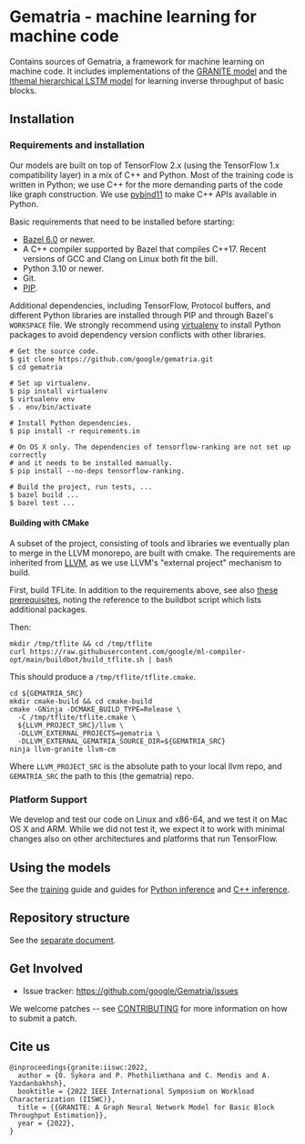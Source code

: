 # Gematria - machine learning for machine code

Contains sources of Gematria, a framework for machine learning on machine code.
It includes implementations of the
[GRANITE model](https://arxiv.org/abs/2210.03894) and the
[Ithemal hierarchical LSTM model](https://arxiv.org/abs/1808.07412) for learning
inverse throughput of basic blocks.

## Installation

### Requirements and installation

Our models are built on top of TensorFlow 2.x (using the TensorFlow 1.x
compatibility layer) in a mix of C++ and Python. Most of the training code is
written in Python; we use C++ for the more demanding parts of the code like
graph construction. We use [pybind11](https://github.com/pybind/pybind11) to
make C++ APIs available in Python.

Basic requirements that need to be installed before starting:

*   [Bazel 6.0](https://bazel.build) or newer.
*   A C++ compiler supported by Bazel that compiles C++17. Recent versions of
    GCC and Clang on Linux both fit the bill.
*   Python 3.10 or newer.
*   Git.
*   [PIP](https://pypi.org/project/pip/).

Additional dependencies, including TensorFlow, Protocol buffers, and different
Python libraries are installed through PIP and through Bazel's `WORKSPACE` file.
We strongly recommend using
[virtualenv](https://pypi.org/project/virtualenv/) to install Python packages to
avoid dependency version conflicts with other libraries.

```shell
# Get the source code.
$ git clone https://github.com/google/gematria.git
$ cd gematria

# Set up virtualenv.
$ pip install virtualenv
$ virtualenv env
$ . env/bin/activate

# Install Python dependencies.
$ pip install -r requirements.in

# On OS X only. The dependencies of tensorflow-ranking are not set up correctly
# and it needs to be installed manually.
$ pip install --no-deps tensorflow-ranking.

# Build the project, run tests, ...
$ bazel build ...
$ bazel test ...
```

#### Building with CMake

A subset of the project, consisting of tools and libraries we eventually plan to
merge in the LLVM monorepo, are built with cmake. The requirements are inherited
from [LLVM](https://llvm.org/docs/GettingStarted.html#requirements), as we use
LLVM's "external project" mechanism to build.

First, build TFLite. In addition to the requirements above, see also
[these prerequisites](https://github.com/google/ml-compiler-opt#prerequisites),
noting the reference to the buildbot script which lists additional packages.

Then:

<!--* pragma: { seclinter_this_is_fine: true } *-->
```shell
mkdir /tmp/tflite && cd /tmp/tflite
curl https://raw.githubusercontent.com/google/ml-compiler-opt/main/buildbot/build_tflite.sh | bash
```
<!--* pragma: { seclinter_this_is_fine: false } *-->

This should produce a `/tmp/tflite/tflite.cmake`.

```shell
cd ${GEMATRIA_SRC}
mkdir cmake-build && cd cmake-build
cmake -GNinja -DCMAKE_BUILD_TYPE=Release \
  -C /tmp/tflite/tflite.cmake \
  ${LLVM_PROJECT_SRC}/llvm \
  -DLLVM_EXTERNAL_PROJECTS=gematria \
  -DLLVM_EXTERNAL_GEMATRIA_SOURCE_DIR=${GEMATRIA_SRC}
ninja llvm-granite llvm-cm
```

Where `LLVM_PROJECT_SRC` is the absolute path to your local llvm repo, and
`GEMATRIA_SRC` the path to this (the gematria) repo.

### Platform Support

We develop and test our code on Linux and x86-64, and we test it on Mac OS X and
ARM. While we did not test it, we expect it to work with minimal changes also on
other architectures and platforms that run TensorFlow.

## Using the models

See the [training](g3doc/training.md) guide and guides for [Python inference](g3doc/inference-api.md) and [C++ inference](g3doc/granite-inference-api.md).

## Repository structure

See the [separate document](g3doc/code-structure.md).

## Get Involved

*   Issue tracker: https://github.com/google/Gematria/issues

We welcome patches -- see [CONTRIBUTING](CONTRIBUTING) for more information on
how to submit a patch.

## Cite us

```
@inproceedings{granite:iiswc:2022,
  author = {O. Sykora and P. Phothilimthana and C. Mendis and A. Yazdanbakhsh},
  booktitle = {2022 IEEE International Symposium on Workload Characterization (IISWC)},
  title = {{GRANITE: A Graph Neural Network Model for Basic Block Throughput Estimation}},
  year = {2022},
}
```
